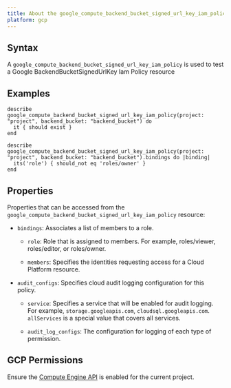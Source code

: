 ```yaml
---
title: About the google_compute_backend_bucket_signed_url_key_iam_policy resource
platform: gcp
---
```


## Syntax
A `google_compute_backend_bucket_signed_url_key_iam_policy` is used to test a Google BackendBucketSignedUrlKey Iam Policy resource

## Examples
```
describe google_compute_backend_bucket_signed_url_key_iam_policy(project: "project", backend_bucket: "backend_bucket") do
  it { should exist }
end

describe google_compute_backend_bucket_signed_url_key_iam_policy(project: "project", backend_bucket: "backend_bucket").bindings do |binding|
  its('role') { should_not eq 'roles/owner' }
end
```

## Properties
Properties that can be accessed from the `google_compute_backend_bucket_signed_url_key_iam_policy` resource:

  * `bindings`: Associates a list of members to a role.

    * `role`: Role that is assigned to members. For example, roles/viewer, roles/editor, or roles/owner.

    * `members`: Specifies the identities requesting access for a Cloud Platform resource.

  * `audit_configs`: Specifies cloud audit logging configuration for this policy.

    * `service`: Specifies a service that will be enabled for audit logging. For example, `storage.googleapis.com`, `cloudsql.googleapis.com`. `allServices`  is a special value that covers all services.

    * `audit_log_configs`: The configuration for logging of each type of permission.



## GCP Permissions

Ensure the [Compute Engine API](https://console.cloud.google.com/apis/library/compute.googleapis.com/) is enabled for the current project.
